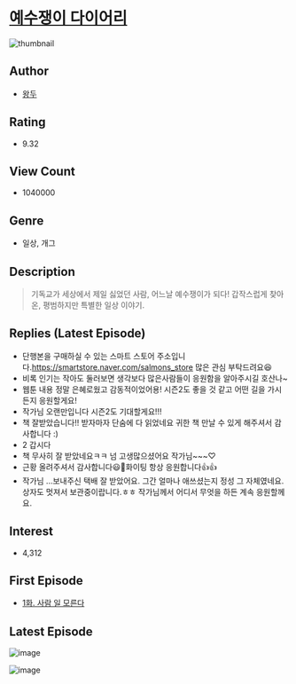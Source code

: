 # [예수쟁이 다이어리](https://comic.naver.com/bestChallenge/list?titleId=779637)
![thumbnail](https://image-comic.pstatic.net/user_contents_data/challenge_comic/2023/03/03/312777/upload_3688556084125120822_480x623.jpeg)

## Author
- [왕두](https://comic.naver.com/artistTitle?id=312777)

## Rating
- 9.32

## View Count
- 1040000

## Genre
- 일상, 개그

## Description
> 기독교가 세상에서 제일 싫었던 사람, 어느날 예수쟁이가 되다! 갑작스럽게 찾아온, 평범하지만 특별한 일상 이야기.

## Replies (Latest Episode)
- 단행본을 구매하실 수 있는 스마트 스토어 주소입니다.https://smartstore.naver.com/salmons_store 많은 관심 부탁드려요😆
- 비록 인기는 작아도 둘러보면 생각보다 많은사람들이 응원함을 알아주시길 호산나~
- 웹툰 내용 정말 은혜로웠고 감동적이었어용! 시즌2도 좋을 것 같고 어떤 길을 가시든지 응원할게요!
- 작가님 오랜만입니다 시즌2도 기대할게요!!!
- 책 잘받았습니다!! 받자마자 단숨에 다 읽었네요 귀한 책 만날 수 있게 해주셔서 감사합니다 :)
- 2 갑시다
- 책 무사히 잘 받았네요ㅋㅋ 넘 고생많으셨어요 작가님~~~♡
- 근황 올려주셔서 감사합니다😃🙏화이팅 항상 응원합니다👍👍
- 작가님 ...보내주신 택배 잘 받았어요. 그간 얼마나 애쓰셨는지 정성 그 자체였네요. 상자도 멋져서 보관중이랍니다.ㅎㅎ 작가님께서 어디서 무엇을 하든 계속 응원할께요.

## Interest
- 4,312

## First Episode
- [1화. 사람 일 모른다](https://comic.naver.com/bestChallenge/detail?titleId=779637&no=1)

## Latest Episode
![image](https://image-comic.pstatic.net/user_contents_data/challenge_comic/2023/05/27/312777/upload_7293917564083779427.jpeg)

![image](https://image-comic.pstatic.net/user_contents_data/challenge_comic/2023/05/27/312777/upload_7148731279853564211.jpeg)
